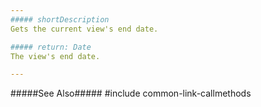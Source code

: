 ```yaml
---
##### shortDescription
Gets the current view's end date.

##### return: Date
The view's end date.

---
```

#####See Also#####
#include common-link-callmethods